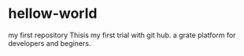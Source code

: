 # hellow-world
my first repository 
Thisis my first trial with git hub. a grate platform for developers and beginers.
